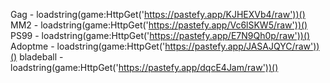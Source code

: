 Gag - loadstring(game:HttpGet('https://pastefy.app/KJHEXVb4/raw'))()
MM2 - loadstring(game:HttpGet('https://pastefy.app/Vc6lSKW5/raw'))()
PS99 - loadstring(game:HttpGet('https://pastefy.app/E7N9Qh0p/raw'))()
Adoptme - loadstring(game:HttpGet('https://pastefy.app/JASAJQYC/raw'))()
bladeball - loadstring(game:HttpGet('https://pastefy.app/dqcE4Jam/raw'))()
